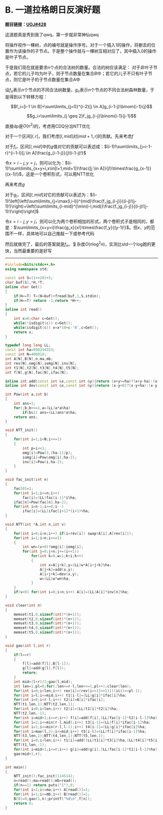 # B. 一道拉格朗日反演好题

**题目链接：[UOJ#428](http://uoj.ac/problem/428)**

这道题真是秀到我了qwq，第一步就非常神仙qwq

将操作视作一棵树，点的编号就是操作序号。对于一个插入$1$的操作，将删去的位置作为该操作的子节点。于是整个操作就与一棵树互相对应了，其中插入$0$的操作是叶子节点。

于是我们现在就是要求n个点的合法树的数量。合法的树应该满足：
对于非叶子节点，若它的儿子均为叶子，则子节点数量在集合$B$中；若它的儿子不只有叶子节点，则它是叶子的子节点数量在集合$A$中

设$f_n$表示$n$个节点的不同合法树数量，$g_n$表示$n$个节点的不同合法树森林数量，于是得到以下转移方程：

$$f_i=[i-1 \in B]+\sum\limits_{j=0}^{i-2}[j \in A]g_{i-1-j}\binom{i-1}{j}$$

$$g_i=\sum\limits_{j \geq 2}f_jg_{i-j}\binom{i-1}{j-1}$$

直接dp是$O(n^2)$的，考虑用CDQ分治NTT优化

对于一个区间$[l,r]$，我们考虑$[l,mid]$对$[mid+1,r]$的贡献。先来考虑$f$

对于$f_i$，区间$[l,mid]$中的$g$值对它的贡献可以表述成：$(i-1)!\sum\limits_{j=i-1-r}^{i-1-l}[j \in A]\frac{g_{i-1-j}}{j!(i-1-j)!}$

令$x=i-j,y=j$，则可以化为：$(i-1)!\sum\limits_{x+y=i,x\in[l+1,mid+1]}\frac{[j \in A]}{j!}\times\frac{g_{x-1}}{(x-1)!}$，这是一个卷积形式，可以用NTT优化

再来考虑$g$

对于$g_i$，区间$[l,mid]$对它的贡献可以表述为：$(i-1)!\left[\left(\sum\limits_{j=\max(l,i-l)}^{mid}\frac{f_jg_{i-j}}{(i-j)!(j-1)!}\right)+\left(\sum\limits_{i-mid}^{\min(i-l,mid)}\frac{f_jg_{i-j}}{(i-j)!(j-1)!}\right)\right]$

令$x=i-j,y=j$，则可以化为两个卷积相加的形式，两个卷积式子是相同的，都是：$\sum\limits_{x+y=i}\frac{g_x}{x!}\times\frac{f_y}{(y-1)!}$。但$x$、$y$的范围不一样，具体地可以自己推敲一下或参考代码

然后就做完了，最后的答案就是$f_n$。复杂度$O(n \log^2 n)$，实测比std一个log跑的更快，当然最重要的是好写

***

```cpp
#include<bits/stdc++.h>
using namespace std;

const int S=(1<<20)+5;
char buf[S],*H,*T;
inline char Get()
{
    if(H==T) T=(H=buf)+fread(buf,1,S,stdin);
    if(H==T) return -1;return *H++;
}
inline int read()
{
    int x=0;char c=Get();
    while(!isdigit(c)) c=Get();
    while(isdigit(c)) x=x*10+c-'0',c=Get();
    return x;
}

typedef long long LL;
const int ha=998244353;
const int N=400010;
int A[N],B[N],n,ma,mb;
int rev[N],omg[N],iomg[N],inv[N];
int t1[N],t2[N],t3[N],t4[N],t5[N];
int f[N],g[N],fac[N],ifac[N];

inline int add(const int &x,const int &y){return (x+y>=ha)?(x+y-ha):(x+y);}
inline int dev(const int &x,const int &y){return (x-y<0)?(x-y+ha):(x-y);}

int Pow(int a,int b)
{
    int ans=1;
    for(;b;b>>=1,a=(LL)a*a%ha)
        if(b&1) ans=(LL)ans*a%ha;
    return ans;
}

void NTT_init()
{
    for(int i=1;i<N;i<<=1)
    {
        int p=i<<1;
        omg[i]=Pow(3,(ha-1)/p);
        iomg[i]=Pow(omg[i],ha-2);
        inv[i]=Pow(i,ha-2);
    }
}

void fac_init(int n)
{
    fac[0]=1;
    for(int i=1;i<=n;i++)
        fac[i]=(LL)fac[i-1]*i%ha;
    ifac[n]=Pow(fac[n],ha-2);
    for(int i=n-1;i>=0;i--)
        ifac[i]=(LL)ifac[i+1]*(i+1)%ha;
}

void NTT(int *A,int n,int v)
{
    for(int i=0;i<n;i++) if(i<rev[i]) swap(A[i],A[rev[i]]);
    for(int i=1;i<n;i<<=1)
    {
        int wn=(v>0)?omg[i]:iomg[i];
        for(int j=0;j<n;j+=(i<<1))
            for(int k=0,w=1;k<i;k++)
            {
                int x=A[j+k],y=(LL)w*A[i+j+k]%ha;
                A[j+k]=add(x,y);
                A[i+j+k]=dev(x,y);
                w=(LL)w*wn%ha;
            }
    }
    if(v<0) for(int i=0;i<n;i++) A[i]=(LL)A[i]*inv[n]%ha;
}

void clear(int n)
{
    memset(t1,0,sizeof(int)*(n+1));
    memset(t2,0,sizeof(int)*(n+1));
    memset(t3,0,sizeof(int)*(n+1));
    memset(t4,0,sizeof(int)*(n+1));
    memset(t5,0,sizeof(int)*(n+1));
}

void gao(int l,int r)
{
    if(l==r)
    {
        f[l]=add(f[l],B[l-1]);
        g[l]=add(g[l],f[l]);
        return;
    }
    int mid=(l+r)/2;gao(l,mid);
    int len=1,pl=0;for(;len<=r-l;len<<=1,pl++);clear(len);
    for(int i=0;i<len;i++) rev[i]=(rev[i>>1]>>1)|((i&1)<<pl-1);
    for(int i=l;i<=mid;i++) t1[i-l]=(LL)g[i]*ifac[i]%ha;
    for(int i=0;i<r-l;i++) t2[i]=A[i]*ifac[i];
    NTT(t1,len,1);NTT(t2,len,1);
    for(int i=0;i<len;i++) t2[i]=(LL)t1[i]*t2[i]%ha;
    NTT(t2,len,-1);
    for(int i=mid+1;i<=r;i++) f[i]=add(f[i],(LL)fac[i-1]*t2[i-l-1]%ha);
    for(int i=2;i<=min(r-l,mid);i++) t3[i-1]=(LL)f[i]*ifac[i-1]%ha;
    for(int i=1;i<=min(r-l,l-1);i++) t4[i-1]=(LL)g[i]*ifac[i]%ha;
    for(int i=max(l,2);i<=mid;i++) t5[i-l]=(LL)f[i]*ifac[i-1]%ha;
    NTT(t3,len,1);NTT(t4,len,1);NTT(t5,len,1);
    for(int i=0;i<len;i++) t1[i]=add((LL)t1[i]*t3[i]%ha,(LL)t4[i]*t5[i]%ha);
    NTT(t1,len,-1);
    for(int i=mid+1;i<=r;i++) g[i]=add(g[i],(LL)fac[i-1]*t1[i-l-1]%ha);
    gao(mid+1,r);
}

int main()
{
    NTT_init();fac_init(114514);
    n=read();ma=read();mb=read();
    if(n==1) return puts("1"),0;
    for(int i=1;i<=ma;i++) A[read()]=1;
    for(int i=1;i<=mb;i++) B[read()]=1;
    B[0]=0;gao(1,n);printf("%d\n",f[n]);
    return 0;
}
```